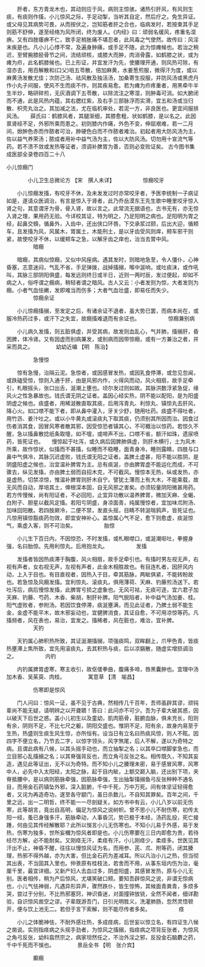 <!-- { "loadSidebar": true } -->
　　肝者，东方青龙木也，其动则应于风，病则主惊骇。诸热引肝风，有风则生痰，有痰则作搐，小儿惊风之际，手足动掣，当听其自定，然后疗之。免生异证。或父母见其病势可畏，从而按伏之，岂知筋者肝之合也，临病发时，若按束其手足则筋不舒伸，遂至经络为风所闭，终为废人。《内经》曰：顽弱名缓风，疼重名湿痹。又有四肢痿痹不仁，致手足梢胀痛不堪忍者，此风毒之气使然。故传曰：风淫末疾是也。凡小儿心悸不常，及遍身肿痛，或手足不随，此为惊瘫候也。若治之稍迟，至臂腕膝胫骨节之间，流结顽核，或膝大而肿，肉消骨露，如鹤膝之状，或为瘫为疖，此名鹤膝候也。已上形证，并宜发汗为先，使腠理开通，则风热可除，有湿亦去，用百解散和(口父)咀五苓散，倍加麻黄，水姜葱煎服，微得汗为度，或以麻黄汤发散尤佳；次防己汤、祛风散及独活汤，加桑寄生投服，并防风汤或黑虎丹作小丸子间服，使风不生而痰不作，则其疾易愈。若为瘫为疖疼重者，用黑牵牛半生半炒，略研碎煎，无灰酒调下五苓散，以除流注之寒湿，则肿毒可消。如大腑闭而不通，此是风热内蕴，其右腮红紫，及右手三部脉浮而实滑，宜五和汤或当归散、枳壳丸治之。其加减之法，尤在临机审处，若泥一方，非良医也。更宜间服排风汤。　　薛氏曰：鹤膝风者，其腿渐细，其膝愈粗，状如鹤膝，是以名之。此因禀肾经不足，外邪所乘而患之。初则膝内作痛，外色不变，伸屈艰难，若一二月间，焮肿色赤而作脓者可治，肿硬色白而不作脓者难治。初起者用大防风汤为主，佐以益气养荣汤；脓成者用补中益气汤为主，佐以大防风汤。切勿用十宣流气等药。若不溃不敛或发热等证者，须调补脾胃为善，否则必变败证矣。
古今图书集成医部全录卷四百二十八

小儿惊癎门

　　　　小儿卫生总微论方 【宋　撰人未详】
　　　　　惊癎咬牙

　　小儿惊癎发搐，有咬牙不休，及未发发过时亦常咬牙者，予医李统制一子病证如是，遂请众医调治，有言是惊入于肾者，此乃乔岳漠东王先生歌中睡里咬牙惊入肾之句，其意谓牙为骨，骨入肾，故以言之。此常流无据语也，古书无有，亦无惊入肾之理，果用药无验。今详校其证，特为明之，乃足阳明之病也。足阳明为胃之经，起鼻交頞，循鼻外，入齿中，还出侠口环唇，下交承浆过颐，后出大迎，循颊车，且发搐为风，风属木，胃属土，木能刑土，是以牙齿受风则痒，颊车邪干则紧，故使咬牙不休，以缓颊车之急，以解牙齿之痒也，治当去胃中风。
　　　　　暗癎

　　暗癎，其病似惊癎，又似中风痓病。遇其发时，则暗地急至，令人僵仆，心神昏塞，志意迷闷，气乱不省，手足弹拨，战掉搐搦，喉中涎响，或吐痰沫，或作吼叫，其脉三部阴阳俱盛，每发远则终日或半日，近则一两时辰，发过便起，却如不病之人，俗呼谓之癎病，稍轻者谓之暗风。古人又云：小者发则为惊，大者发则为癎。小者气血怯嫩，发即难当而伤多；大者气血壮盛，即易任而失少。
　　　　　惊癎余证

　　小儿惊癎搐搦，至发定之后，有诸余证不退者，虽大势已罢，而病本尚在，或服冷热药过多，或汗下之失宜，故癎搐难退而有余证也。
　　　　　惊癎兼别病

　　小儿病久发搐，则五脏俱虚，并受其病，故发则血乱心，气并肺，搐搦肝，昏困脾，体冷肾。又有因虚而别病兼发，或别病而因带惊癎，或有一方兼治之者，并采而具之。
　　　　幼幼近编 【明　陈治】

　　　　　急慢惊

　　惊有急慢，治隔云泥。急惊者，或因感冒发热，或因乳食停滞，或忽见忽闻，或跌磕受惊，惊则入通于肝，由是风邪内作，火得风而动，风火相扇，故手足牵引，札眼摇头，张口出舌，涎潮上壅也。顷尔发过则如故。其脉洪数浮紧急促，缘风火之性急暴故也。钱氏谓无阴之证者。盖因心经实热，阴不能以配阳，是为阳盛阴虚之候也。痰盛者，用稀涎散直取其痰，后用泻青丸、利惊丸、镇惊丸去肝风，降心火。如口噤不能下者，即从鼻中灌入，牙关少舒，随用吐药。痰盛不得吐者，用竹沥、姜汁吐之。或以小牛黄丸或滚痰丸下取其痰，仍须别其所因而治。因食过伤者消其食，因冒风寒者散其邪，因受惊恐者镇其心，不可概治以惊药。若惊久不醒，急以搐鼻散捻纸条取嚏，如不嚏，或啼声不出，口噤不省，额汗如珠，遗尿喷药，皆死证也。　　慢惊起于吐泻，或久病后因脾肺俱虚，则肝木横行，土为风木所乘，故作惊状，似搐而不甚搐，似睡而不稳睡，面青身冷，睡则露睛，四肢与口鼻中气俱冷，其脉沉迟虚败，钱氏谓无阳之证者。盖脾土虚甚，阳不能以胜阴，是阴盛阳虚之候也，治宜温补脾胃为主。总有痰涎，亦由脾胃虚不能运化而成，不可骤去，纵见发搐，亦由脾土弱而自招木克，不可截风。慢惊本无热，纵或发热，亦是虚热，切禁凉惊，惟温补脾胃则肝木自宁。譬犹土薄而上有大木，不能乘载，故无风而自动，厚培其土，俾根深本固，自无风邪之害矣。亦须较量阴阳微甚用药。若方传慢候，尚有阳证者，不必回阳，止宜异功散以温养脾胃，微加天麻、全蝎、白附子、胆星以截风定搐。若阳亏阴盛，身凉面青，纯属慢惊者，宜加味朮附汤、加味回阳散。若四肢厥冷，二便不禁，发直头摇，目睛不转涎喘鸦声，皆死证也。　　凡惊用镇惊豁痰药勿效，即宜安神补心。盖惊属心气不足，愈下则愈虚，痰涎惊气，乘虚入客，则不可治矣。
　　　　　胎惊

　　小儿生下百日内，不因惊恐，不时发搐，或札眼噤口，或涎潮呕吐，拳握身强，名曰胎惊。先用利惊丸，后用抱龙丸。
　　　　　发搐

　　发搐者皆因热痰滞于胸腹，风火相扇，故手足牵引也。有搐时男左视无声，右视有声者，女右视无声，左视有声者，此金木相胜故也。有目连札者，因肝风内动，上入于目也。有目直视者，因热入于目，牵其筋脉，两眦俱紧，不能转盼故也。若急惊及风癎发搐。宜利惊丸、滚痰丸，俱用薄荷、天麻、钓藤煎汤送下。若吐泻后，病后慢惊发搐，此脾胃亏损之虚象也。无风可袪，无痰可逐，宜六君子加天麻、钓藤、芍药、木香、柴胡，制肝补脾。阳气脱陷者，补中益气汤加姜、桂。阳气虚败者，参附汤。若因饮食停滞，痰涎壅满，而见此证者，乃脾土弱不能生金，金虚不能平木，故木邪妄动也，宜健脾消食，其证自愈，不可用凉惊等药。凡搐频者，风在表也，易治，宜发之。搐稀者，风在脏也，难治，宜补脾。
　　　　　天钓

　　天钓属心肺积热所致，其证涎潮搐搦，项强痰鸣，双眸翻上，爪甲色青，皆痰热壅滞上焦所致，宜先用滚痰丸，去其积热与痰，后以凉膈散，随虚实增损调治之。
　　　　　内钓

　　内钓属脾胃虚寒，寒主收引，故伛偻拳曲，腹痛多啼，唇黑囊肿也。宜理中汤加木香、吴茱萸、肉桂。
　　　　寓意草 【清　喻昌】

　　　　　伤寒即是惊风

　　门人问曰：惊风一证，虽不见于古典，然相传几千百年，吾师虽辟其谬，顽钝辈尚不能无疑，请明辨之以开聋聩！答曰：此问亦不可少。吾为子辈大破其惑，因以破天下后世之惑。盖小儿初生以及童幼，肌肉筋骨，脏腑血脉，俱未充长，阳则有余，阴则不足，不比七尺之躯，阴阳交盛也。惟阴不足，阳有余，故身内易至于生热，热盛则生痰生风生惊，亦所恒有。设当日有立名曰热痰风惊，则人不眩。因四字不便立名，乃节去二字，以惊字领头，风字煞尾，后人不解，遂以为奇特之病。且谓此病有八候，以其头摇手动也，而立抽掣之名；以其卒口噤脚挛急也，而立目邪心乱搐搦之名；以其脊强背反也，而立角弓反张之名。相传既久，不知其妄造，遇见此等证出，无不以为奇特。而不知小儿之腠理未密，易于感冒风寒，风寒中人，必先中入太阳经，太阳之脉，起于目内眦，上额交巅入脑，还出别下项，夹脊抵腰中，是以病则筋脉牵强，因筋脉牵强，生出抽掣搐搦鱼弓反张种种不通名目，而用金石药镇坠外邪，深入脏腑，千中千死，万中万死。间有体坚证轻得愈者，又诧为再造奇功，遂至各守颛门，虽日杀数儿，不自知其罪矣。百年之间，千里之远，出一二明哲，终不能一一尽剖疑关。如方书中有云，小儿八岁以前无伤寒，此等胡言，竟出自高明，偏足为惊风之说树帜。曾不思小儿不耐伤寒，初传太阳一经，蚤已身强多汗，筋脉牵动，人事昏沉，势已极于本经，汤药乱投，死亡接踵，何由见其传经解散耶？此所以悞言小儿无伤寒也。不知小儿易于外感，易于发热，伤寒为独多，世所妄穪为惊风者即是也。小儿伤寒要在三日内即愈为贵，若待经尽方解，必不能耐矣。又刚痉无汗，柔痉有汗。小儿刚痉少，柔痉多。世医见其汗出不止，神昏不醒，往往以慢惊风证为名，而用参、芪、朮、附等药，闭其腠理，热邪不得外越，亦为大害，但比金石药为差减耳。所以凡治小儿之热，但当彻其出表，不当固其入里也。仲景原有桂枝法，若舍而不用，从事东垣内伤为治，毫厘千里，最宜详细。又新产妇人去血过多，阴虚阳盛，其感冒发热，原与小儿无别。医者相传，稍为产后惊风，尤堪笑破口颊。要知吾辟惊风之说，非谓无惊病也，小儿气怯神弱，凡遇异形异声，骤然跌仆，皆生惊怖，其候面青粪青，多烦多哭，尝过于分别，不比热邪塞窍，神识昏迷，对面撞钟放铳，全然不闻者，细详勘验，自识惊风凿空之谬。子辈既游吾门，日引光明胜义，洗灌肺肠，忽然灵悟顿开，便与饮上池无二。若但于言下索解，则不能尽传者多矣。
　　　　　痉

　　小儿之体脆神怯，不耐外感壮热，多成痉病，后世妄以惊立名，有四证生八候之凿说。实则指痉病之头摇手劲者，为惊风之搐搦，指痉病之项背反张者，为惊风之角弓反张，幼科翕然宗之，病家坦然任之，不治外淫之邪，反投金石脑麝之药，千中千死而不悞也。
　　　　景岳全书 【明　张介宾】

　　　　　癫癎

